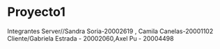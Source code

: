 # Proyecto1
Integrantes 
Server//Sandra Soria-20002619 , Camila Canelas-20001102
Cliente/Gabriela Estrada - 20002060,Axel Pu - 20004498
